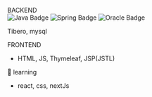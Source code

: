      
BACKEND
<br>
<img src="https://img.shields.io/badge/Java-e75253?style=flat-square&amp;logo=Java&amp;logoColor=white" alt="Java Badge">
<img src="https://img.shields.io/badge/Spring-6D8B33F?style=flat-square&amp;logo=Spring&amp;logoColor=white" alt="Spring Badge">
<img src="https://img.shields.io/badge/Oracle-#F80000?style=flat-square&amp;logo=oracle&amp;logoColor=white" alt="Oracle Badge">

 Tibero, mysql

FRONTEND
- HTML, JS, Thymeleaf, JSP(JSTL)

🌱 learning
- react, css, nextJs

